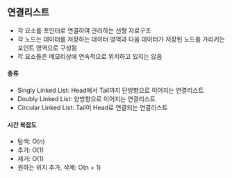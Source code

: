 ## 연결리스트

* 각 요소를 포인터로 연결하여 관리하는 선형 자료구조
* 각 노드는 데이터를 저장하는 데이터 영역과 다음 데이터가 저장된 노드를 가리키는 포인트 영역으로 구성됨
* 각 요소들은 메모리상에 연속적으로 위치하고 있지는 않음

#### 종류
* Singly Linked List: Head에서 Tail까지 단방향으로 이어지는 연결리스트
* Doubly Linked List: 양방향으로 이어지는 연결리스트
* Circular Linked List: Tail이 Head로 연결되는 연결리스트
#### 시간 복잡도
* 탐색: O(n)
* 추가: O(1)
* 제거: O(1)
* 원하는 위치 추가, 삭제: O(n + 1) 


